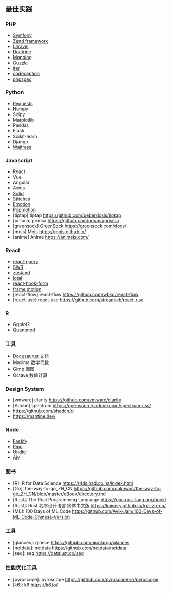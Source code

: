 ## 最佳实践

### PHP

- [Symfony](http://symfony.com)
- [Zend framework](https://framework.zend.com)
- [Laravel](https://github.com/illuminate)
- [Doctrine](https://www.doctrine-project.org/index.html)
- [Monolog](https://github.com/Seldaek/monolog)
- [Guzzle](http://docs.guzzlephp.org/en/stable/)
- [iter](https://github.com/nikic/iter)
- [codeception](https://codeception.com/quickstart)
- [phpspec](http://www.phpspec.net/en/stable/)


### Python

- [Requests](https://2.python-requests.org//en/master)
- [Numpy](https://www.numpy.org)
- Scipy
- Matplotlib
- Pandas
- Flask
- Scikit-learn
- Django
- [Waitress](https://docs.pylonsproject.org/projects/waitress/en/latest/)


### Javascript

- React
- Vue
- Angular
- Axios
- [Solid](https://www.solidjs.com/)
- [Stitches](https://stitches.dev/)
- [Emotion](https://emotion.sh/docs/introduction)
- [Popmotion](https://popmotion.io/)
- [tiptap] tiptap https://github.com/ueberdosis/tiptap
- [prisma] primsa https://github.com/prisma/prisma
- [greensock] GreenSock https://greensock.com/docs/
- [mojs] Mojs https://mojs.github.io/
- [anime] Anime https://animejs.com/

### React

- [react-query](https://github.com/tannerlinsley/react-query)
- [SWR](https://github.com/vercel/swr)
- [zustand](https://github.com/pmndrs/zustand)
- [jotai](https://github.com/pmndrs/jotai)
- [react-hook-form](https://github.com/react-hook-form/react-hook-form)
- [frame motion](https://github.com/framer/motion)
- [react-flow] react-flow https://github.com/wbkd/react-flow
- [react-use] react-use https://github.com/streamich/react-use

### R

- Ggplot2
- Quantmod

### 工具

- [Docusaurus  文档](https://github.com/facebook/Docusaurus)
- Maxima  数学代数
- Gimp  画图
- Octave 数值计算

### Design System

- [vmware] clarity https://github.com/vmware/clarity
- [Adobe] spectrum  https://opensource.adobe.com/spectrum-css/
- https://github.com/shadcn/ui
- https://mantine.dev/


### Node

- [Fastify](https://www.fastify.io/)
- [Pino](https://getpino.io/#/)
- [Undici](https://github.com/nodejs/undici)
- [Ajv](https://ajv.js.org/)


### 图书

- [R]: R for Data Science  https://r4ds.had.co.nz/index.html
- [Go]: the-way-to-go_ZH_CN  https://github.com/unknwon/the-way-to-go_ZH_CN/blob/master/eBook/directory.md
- [Rust]: The Rust Programming Language https://doc.rust-lang.org/book/
- [Rust]: Rust 程序设计语言 简体中文版 https://kaisery.github.io/trpl-zh-cn/
- [ML]: 100 Days of ML Code https://github.com/Avik-Jain/100-Days-of-ML-Code-Chinese-Version

### 工具

- [glances]: glance https://github.com/nicolargo/glances
- [netdata]: netdata https://github.com/netdata/netdata
- [seq]: seq https://datalust.co/seq

### 性能优化工具

- [pyroscope]: pyroscope https://github.com/pyroscope-io/pyroscope
- [k6]: k6 https://k6.io/
